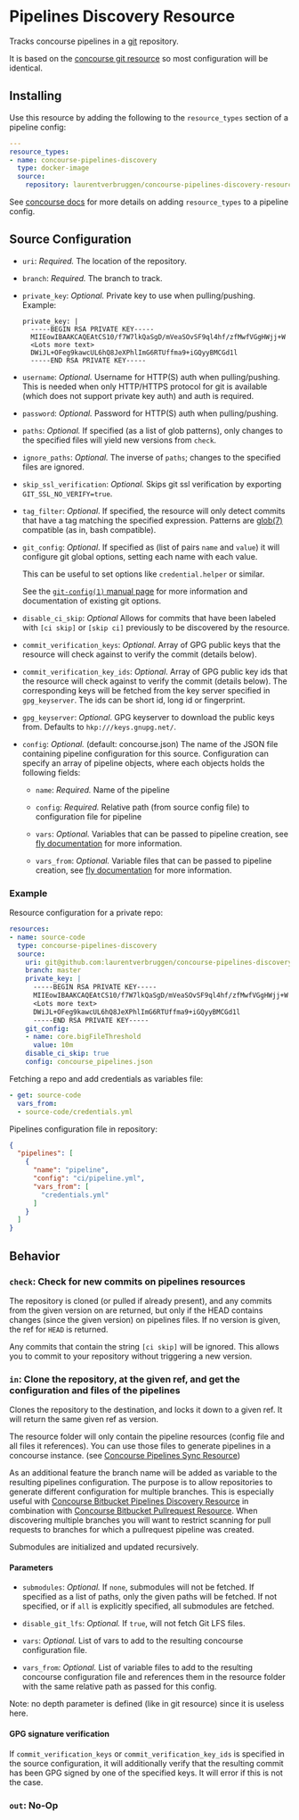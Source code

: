 # Pipelines Discovery Resource

Tracks concourse pipelines in a [git](http://git-scm.com/) repository.

It is based on the [concourse git resource](https://github.com/concourse/git-resource) so most configuration will be identical.

## Installing

Use this resource by adding the following to the `resource_types` section of a pipeline config:

```yaml
---
resource_types:
- name: concourse-pipelines-discovery
  type: docker-image
  source:
    repository: laurentverbruggen/concourse-pipelines-discovery-resource
```

See [concourse docs](http://concourse.ci/configuring-resource-types.html) for more details
on adding `resource_types` to a pipeline config.

## Source Configuration

* `uri`: *Required.* The location of the repository.

* `branch`: *Required.* The branch to track.

* `private_key`: *Optional.* Private key to use when pulling/pushing.
    Example:
    ```
    private_key: |
      -----BEGIN RSA PRIVATE KEY-----
      MIIEowIBAAKCAQEAtCS10/f7W7lkQaSgD/mVeaSOvSF9ql4hf/zfMwfVGgHWjj+W
      <Lots more text>
      DWiJL+OFeg9kawcUL6hQ8JeXPhlImG6RTUffma9+iGQyyBMCGd1l
      -----END RSA PRIVATE KEY-----
    ```

* `username`: *Optional.* Username for HTTP(S) auth when pulling/pushing.
  This is needed when only HTTP/HTTPS protocol for git is available (which does not support private key auth)
  and auth is required.

* `password`: *Optional.* Password for HTTP(S) auth when pulling/pushing.

* `paths`: *Optional.* If specified (as a list of glob patterns), only changes
  to the specified files will yield new versions from `check`.

* `ignore_paths`: *Optional.* The inverse of `paths`; changes to the specified
  files are ignored.

* `skip_ssl_verification`: *Optional.* Skips git ssl verification by exporting
  `GIT_SSL_NO_VERIFY=true`.

* `tag_filter`: *Optional*. If specified, the resource will only detect commits
  that have a tag matching the specified expression. Patterns are
  [glob(7)](http://man7.org/linux/man-pages/man7/glob.7.html) compatible (as
  in, bash compatible).

* `git_config`: *Optional*. If specified as (list of pairs `name` and `value`)
  it will configure git global options, setting each name with each value.

  This can be useful to set options like `credential.helper` or similar.

  See the [`git-config(1)` manual page](https://www.kernel.org/pub/software/scm/git/docs/git-config.html)
  for more information and documentation of existing git options.

* `disable_ci_skip`: *Optional* Allows for commits that have been labeled with `[ci skip]` or `[skip ci]`
   previously to be discovered by the resource.

* `commit_verification_keys`: *Optional*. Array of GPG public keys that the
  resource will check against to verify the commit (details below).

* `commit_verification_key_ids`: *Optional*. Array of GPG public key ids that
  the resource will check against to verify the commit (details below). The
  corresponding keys will be fetched from the key server specified in
  `gpg_keyserver`. The ids can be short id, long id or fingerprint.

* `gpg_keyserver`: *Optional*. GPG keyserver to download the public keys from.
  Defaults to `hkp:///keys.gnupg.net/`.

* `config`: *Optional.* (default: concourse.json) The name of the JSON file containing pipeline configuration for this source.
  Configuration can specify an array of pipeline objects, where each objects holds the following fields:

    * `name`: *Required.* Name of the pipeline

    * `config`: *Required.* Relative path (from source config file) to configuration file for pipeline

    * `vars`: *Optional.* Variables that can be passed to pipeline creation, see [fly documentation](https://concourse.ci/fly-set-pipeline.html) for more information.

    * `vars_from`: *Optional.* Variable files that can be passed to pipeline creation, see [fly documentation](https://concourse.ci/fly-set-pipeline.html) for more information.


### Example

Resource configuration for a private repo:

``` yaml
resources:
- name: source-code
  type: concourse-pipelines-discovery
  source:
    uri: git@github.com:laurentverbruggen/concourse-pipelines-discovery-resource.git
    branch: master
    private_key: |
      -----BEGIN RSA PRIVATE KEY-----
      MIIEowIBAAKCAQEAtCS10/f7W7lkQaSgD/mVeaSOvSF9ql4hf/zfMwfVGgHWjj+W
      <Lots more text>
      DWiJL+OFeg9kawcUL6hQ8JeXPhlImG6RTUffma9+iGQyyBMCGd1l
      -----END RSA PRIVATE KEY-----
    git_config:
    - name: core.bigFileThreshold
      value: 10m
    disable_ci_skip: true
    config: concourse_pipelines.json
```

Fetching a repo and add credentials as variables file:

``` yaml
- get: source-code
  vars_from:
  - source-code/credentials.yml
```

Pipelines configuration file in repository:

``` json
{
  "pipelines": [
    {
      "name": "pipeline",
      "config": "ci/pipeline.yml",
      "vars_from": [
        "credentials.yml"
      ]
    }
  ]
}
```

## Behavior

### `check`: Check for new commits on pipelines resources

The repository is cloned (or pulled if already present), and any commits
from the given version on are returned, but only if the HEAD contains changes (since the given version)
on pipelines files. If no version is given, the ref for `HEAD` is returned.

Any commits that contain the string `[ci skip]` will be ignored. This
allows you to commit to your repository without triggering a new version.

### `in`: Clone the repository, at the given ref, and get the configuration and files of the pipelines

Clones the repository to the destination, and locks it down to a given ref.
It will return the same given ref as version.

The resource folder will only contain the pipeline resources (config file and all files it references).
You can use those files to generate pipelines in a concourse instance. (see [Concourse Pipelines Sync Resource](https://github.com/laurentverbruggen/concourse-pipelines-sync-resource))

As an additional feature the branch name will be added as variable to the resulting pipelines configuration.
The purpose is to allow repositories to generate different configuration for multiple branches.
This is especially useful with [Concourse Bitbucket Pipelines Discovery Resource](https://github.com/laurentverbruggen/concourse-bitbucket-pipelines-discovery-resource)
in combination with [Concourse Bitbucket Pullrequest Resource](https://github.com/laurentverbruggen/concourse-bitbucket-pullrequest-resource).
When discovering multiple branches you will want to restrict scanning for pull requests to branches for which a pullrequest pipeline was created.

Submodules are initialized and updated recursively.

#### Parameters

* `submodules`: *Optional.* If `none`, submodules will not be
  fetched. If specified as a list of paths, only the given paths will be
  fetched. If not specified, or if `all` is explicitly specified, all
  submodules are fetched.

* `disable_git_lfs`: *Optional.* If `true`, will not fetch Git LFS files.

* `vars`: *Optional.* List of vars to add to the resulting concourse configuration file.

* `vars_from`: *Optional.* List of variable files to add to the resulting concourse configuration file and
  references them in the resource folder with the same relative path as passed for this config.

Note: no depth parameter is defined (like in git resource) since it is useless here.

#### GPG signature verification

If `commit_verification_keys` or `commit_verification_key_ids` is specified in
the source configuration, it will additionally verify that the resulting commit
has been GPG signed by one of the specified keys. It will error if this is not
the case.

### `out`: No-Op
